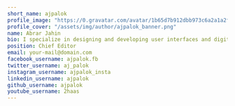 ```yaml
---
short_name: ajpalok
profile_image: "https://0.gravatar.com/avatar/1b65d7b912dbb973c6a2a1a2f0a645ae?s=128"
profile_cover: "/assets/img/author/ajpalok_banner.png"
name: Abrar Jahin
bio: I specialize in designing and developing user interfaces and digital products. I don’t restrict myself to design.
position: Chief Editor
email: your-mail@domain.com
facebook_username: ajpalok.fb
twitter_username: aj_palok
instagram_username: ajpalok_insta
linkedin_username: ajpalok
github_username: ajpalok
youtube_username: 2haas
---
```

